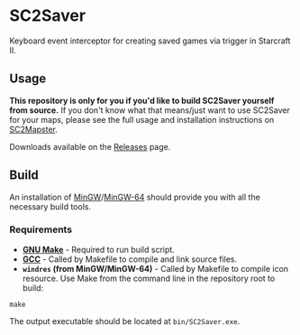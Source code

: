 # SC2Saver
Keyboard event interceptor for creating saved games via trigger in Starcraft II.
## Usage
**This repository is only for you if you'd like to build SC2Saver yourself from source.** If you don't know what that means/just want to use SC2Saver for your maps, please see the full usage and installation instructions on [SC2Mapster](https://sc2mapster.com/projects/sc2saver "Project page").

Downloads available on the [Releases](https://github.com/sBondoc/sc2Saver/releases) page.
## Build
An installation of [MinGW](https://osdn.net/projects/mingw)/[MinGW-64](https://mingw-w64.org) should provide you with all the necessary build tools.
### Requirements 
* **[GNU Make](https://gnu.org/software/make)** - Required to run build script.
* **[GCC](https://gcc.gnu.org/install/binaries.html)** - Called by Makefile to compile and link source files.
* **`windres` (from MinGW/MinGW-64)** - Called by Makefile to compile icon resource.
Use Make from the command line in the repository root to build:
```
make
```
The output executable should be located at `bin/SC2Saver.exe`.
